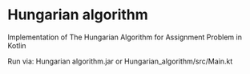 # Hungarian algorithm
Implementation of The Hungarian Algorithm for Assignment Problem in Kotlin

Run via:
Hungarian algorithm.jar
or
Hungarian_algorithm/src/Main.kt
